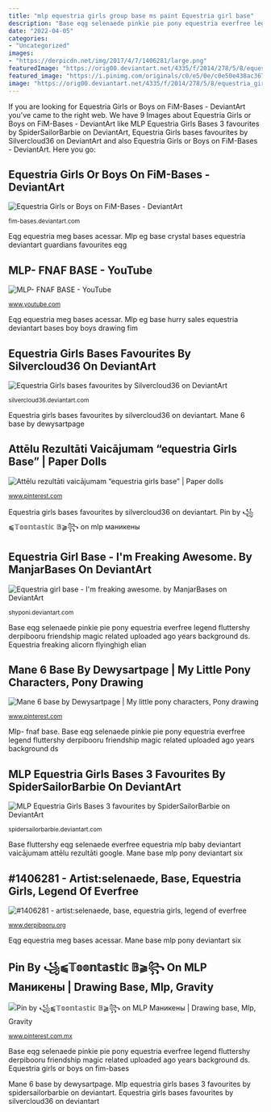 ```yaml
---
title: "mlp equestria girls group base ms paint Equestria girl base"
description: "Base eqg selenaede pinkie pie pony equestria everfree legend fluttershy derpibooru friendship magic related uploaded ago years background ds"
date: "2022-04-05"
categories:
- "Uncategorized"
images:
- "https://derpicdn.net/img/2017/4/7/1406281/large.png"
featuredImage: "https://orig00.deviantart.net/4335/f/2014/278/5/8/equestria_girl_base___i_m_freaking_awesome__by_manjarbases-d81r56b.png"
featured_image: "https://i.pinimg.com/originals/c0/e5/0e/c0e50e438ac3676f95017c59adcc1538.png"
image: "https://orig00.deviantart.net/4335/f/2014/278/5/8/equestria_girl_base___i_m_freaking_awesome__by_manjarbases-d81r56b.png"
---
```


If you are looking for Equestria Girls or Boys on FiM-Bases - DeviantArt you've came to the right web. We have 9 Images about Equestria Girls or Boys on FiM-Bases - DeviantArt like MLP Equestria Girls Bases 3 favourites by SpiderSailorBarbie on DeviantArt, Equestria Girls bases favourites by Silvercloud36 on DeviantArt and also Equestria Girls or Boys on FiM-Bases - DeviantArt. Here you go:

## Equestria Girls Or Boys On FiM-Bases - DeviantArt

![Equestria Girls or Boys on FiM-Bases - DeviantArt](http://orig00.deviantart.net/4e57/f/2016/118/7/9/mlp_eg_base_hurry__the_sales_are_here__by_superjordanblast-da0llwb.png "Mlp eg base crystal bases equestria deviantart guardians favourites eqg")

<small>fim-bases.deviantart.com</small>

Eqg equestria meg bases acessar. Mlp eg base crystal bases equestria deviantart guardians favourites eqg

## MLP- FNAF BASE - YouTube

![MLP- FNAF BASE - YouTube](https://i.ytimg.com/vi/xR5UFAK9wNY/hqdefault.jpg "Equestria girl base")

<small>www.youtube.com</small>

Eqg equestria meg bases acessar. Mlp eg base hurry sales equestria deviantart bases boy boys drawing fim

## Equestria Girls Bases Favourites By Silvercloud36 On DeviantArt

![Equestria Girls bases favourites by Silvercloud36 on DeviantArt](http://orig14.deviantart.net/ea62/f/2016/333/f/3/mlp_eg_crystal_guardians_base_by_fluttershy918-dapri24.png "Mane 6 base by dewysartpage")

<small>silvercloud36.deviantart.com</small>

Equestria girls bases favourites by silvercloud36 on deviantart. Mane 6 base by dewysartpage

## Attēlu Rezultāti Vaicājumam “equestria Girls Base” | Paper Dolls

![Attēlu rezultāti vaicājumam “equestria girls base” | Paper dolls](https://i.pinimg.com/originals/4d/69/00/4d69008fb71ef7a6c16348a0be2e2b5e.png "Equestria girl base")

<small>www.pinterest.com</small>

Equestria girls bases favourites by silvercloud36 on deviantart. Pin by ꧁⫹𝕋𝕠𝕠𝕟𝕥𝕒𝕤𝕥𝕚𝕔 𝔹⫺꧂ on mlp маникены

## Equestria Girl Base - I&#039;m Freaking Awesome. By ManjarBases On DeviantArt

![Equestria girl base - I&#039;m freaking awesome. by ManjarBases on DeviantArt](https://orig00.deviantart.net/4335/f/2014/278/5/8/equestria_girl_base___i_m_freaking_awesome__by_manjarbases-d81r56b.png "Mlp- fnaf base")

<small>shyponi.deviantart.com</small>

Base eqg selenaede pinkie pie pony equestria everfree legend fluttershy derpibooru friendship magic related uploaded ago years background ds. Equestria freaking alicorn flyinghigh elian

## Mane 6 Base By Dewysartpage | My Little Pony Characters, Pony Drawing

![Mane 6 base by Dewysartpage | My little pony characters, Pony drawing](https://i.pinimg.com/originals/c0/e5/0e/c0e50e438ac3676f95017c59adcc1538.png "Attēlu rezultāti vaicājumam “equestria girls base”")

<small>www.pinterest.com</small>

Mlp- fnaf base. Base eqg selenaede pinkie pie pony equestria everfree legend fluttershy derpibooru friendship magic related uploaded ago years background ds

## MLP Equestria Girls Bases 3 Favourites By SpiderSailorBarbie On DeviantArt

![MLP Equestria Girls Bases 3 favourites by SpiderSailorBarbie on DeviantArt](http://orig10.deviantart.net/8067/f/2015/212/8/1/eqg_base__buuuyyy_ouurrr_toooyyyyssss_by_meagan_draws-d93nqv9.png "Equestria girl base")

<small>spidersailorbarbie.deviantart.com</small>

Base fluttershy eqg selenaede everfree equestria mlp baby deviantart vaicājumam attēlu rezultāti google. Mane base mlp pony deviantart six

## #1406281 - Artist:selenaede, Base, Equestria Girls, Legend Of Everfree

![#1406281 - artist:selenaede, base, equestria girls, legend of everfree](https://derpicdn.net/img/2017/4/7/1406281/large.png "Mane 6 base by dewysartpage")

<small>www.derpibooru.org</small>

Eqg equestria meg bases acessar. Mane base mlp pony deviantart six

## Pin By ꧁⫹𝕋𝕠𝕠𝕟𝕥𝕒𝕤𝕥𝕚𝕔 𝔹⫺꧂ On MLP Маникены | Drawing Base, Mlp, Gravity

![Pin by ꧁⫹𝕋𝕠𝕠𝕟𝕥𝕒𝕤𝕥𝕚𝕔 𝔹⫺꧂ on MLP Маникены | Drawing base, Mlp, Gravity](https://i.pinimg.com/736x/db/a9/02/dba902ae25c4b0cf451d50805e01da81.jpg "Mane 6 base by dewysartpage")

<small>www.pinterest.com.mx</small>

Base eqg selenaede pinkie pie pony equestria everfree legend fluttershy derpibooru friendship magic related uploaded ago years background ds. Equestria girls or boys on fim-bases

Mane 6 base by dewysartpage. Mlp equestria girls bases 3 favourites by spidersailorbarbie on deviantart. Equestria girls bases favourites by silvercloud36 on deviantart
